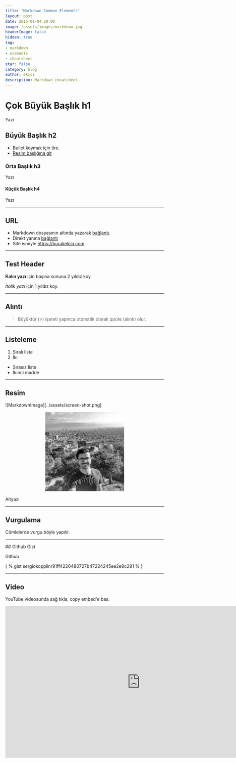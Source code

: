 ```yaml
---
title: "Markdown Common Elements"
layout: post
date: 2015-01-04 20:00
image: /assets/images/markdown.jpg
headerImage: false
hidden: true
tag:
- markdown
- elements
- cheatsheet
star: false
category: blog
author: ekici
description: Markdown cheatsheet
---
```


# Çok Büyük Başlık h1
Yazı

## Büyük Başlık h2
- Bullet koymak için tire. 
- [Resim başlığına git](#resim)

### Orta Başlık h3
Yazı

#### Küçük Başlık h4
Yazı

--- 

## URL 

* Markdown dosyasının altında yazarak [bağlantı][1].
* Direkt yanına [bağlantı](https://burakekici.com)
* Site ismiyle <https://burakekici.com>

---

## Test Header

**Kalın yazı** için başına sonuna 2 yıldız koy.

*İtalik yazı* için 1 yıldız koy.

---

## Alıntı

> Büyüktür (>) işareti yapınca otomatik olarak quote (alıntı) olur.

---

## Listeleme

1. Sıralı liste
2. İki

* Sırasız liste
* İkinci madde

---

## Resim

![MarkdownImage][../assets/screen-shot.png]

<p align="center">
  <img src="../assets/images/profile.jpg" alt="Simple" height="250" width="250"/>
  <figcaption>Altyazı</figcaption>
</p>

---

## Vurgulama

Cümlelerde <span class="evidence">vurgu böyle yapılır.</span>

---

## Github Gist

Github

{ % gist sergiokopplin/91ff4220480727b47224245ee2e9c291 % }

---

## Video

YouTube videosunda sağ tıkla, copy embed'e bas.

<iframe width="854" height="480" src="https://www.youtube.com/embed/fRj34o4hN4I" frameborder="0" gesture="media" allowfullscreen></iframe>


[1]: https://burakekici.com
